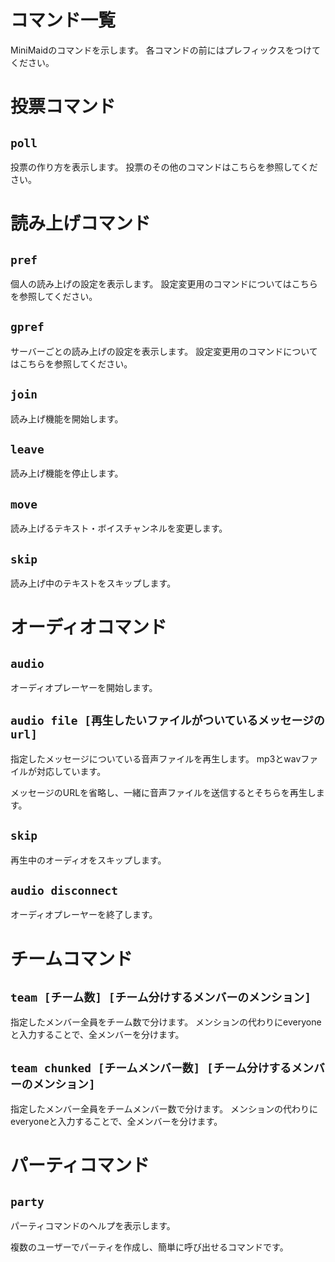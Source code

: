 # コマンド一覧

MiniMaidのコマンドを示します。
各コマンドの前にはプレフィックスをつけてください。

# 投票コマンド

## `poll`

投票の作り方を表示します。
投票のその他のコマンドはこちらを参照してください。

# 読み上げコマンド

## `pref`

個人の読み上げの設定を表示します。
設定変更用のコマンドについてはこちらを参照してください。

## `gpref`

サーバーごとの読み上げの設定を表示します。
設定変更用のコマンドについてはこちらを参照してください。

## `join`

読み上げ機能を開始します。

## `leave`

読み上げ機能を停止します。

## `move`

読み上げるテキスト・ボイスチャンネルを変更します。

## `skip`

読み上げ中のテキストをスキップします。


# オーディオコマンド

## `audio`

オーディオプレーヤーを開始します。

## `audio file [再生したいファイルがついているメッセージのurl]`

指定したメッセージについている音声ファイルを再生します。
mp3とwavファイルが対応しています。

メッセージのURLを省略し、一緒に音声ファイルを送信するとそちらを再生します。

## `skip`

再生中のオーディオをスキップします。

## `audio disconnect`

オーディオプレーヤーを終了します。

# チームコマンド

## `team [チーム数] [チーム分けするメンバーのメンション]`

指定したメンバー全員をチーム数で分けます。
メンションの代わりにeveryoneと入力することで、全メンバーを分けます。

## `team chunked [チームメンバー数] [チーム分けするメンバーのメンション]`

指定したメンバー全員をチームメンバー数で分けます。
メンションの代わりにeveryoneと入力することで、全メンバーを分けます。

# パーティコマンド

## `party`

パーティコマンドのヘルプを表示します。

複数のユーザーでパーティを作成し、簡単に呼び出せるコマンドです。
